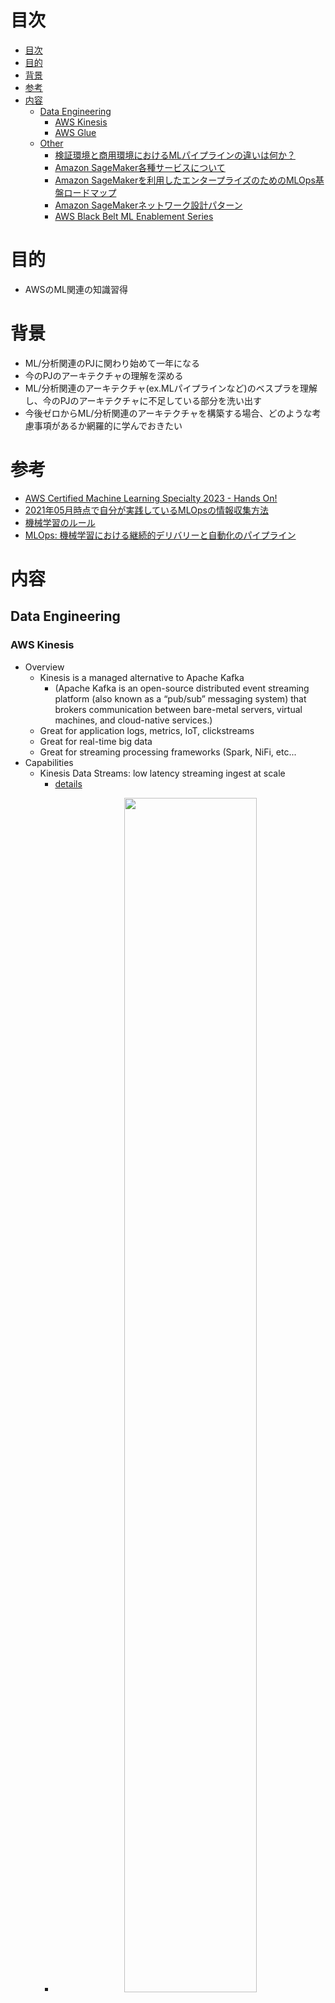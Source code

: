 # 目次
- [目次](#目次)
- [目的](#目的)
- [背景](#背景)
- [参考](#参考)
- [内容](#内容)
  - [Data Engineering](#data-engineering)
    - [AWS Kinesis](#aws-kinesis)
    - [AWS Glue](#aws-glue)
  - [Other](#other)
    - [検証環境と商用環境におけるMLパイプラインの違いは何か？](#検証環境と商用環境におけるmlパイプラインの違いは何か)
    - [Amazon SageMaker各種サービスについて](#amazon-sagemaker各種サービスについて)
    - [Amazon SageMakerを利用したエンタープライズのためのMLOps基盤ロードマップ](#amazon-sagemakerを利用したエンタープライズのためのmlops基盤ロードマップ)
    - [Amazon SageMakerネットワーク設計パターン](#amazon-sagemakerネットワーク設計パターン)
    - [AWS Black Belt ML Enablement Series](#aws-black-belt-ml-enablement-series)
# 目的
- AWSのML関連の知識習得
# 背景
- ML/分析関連のPJに関わり始めて一年になる
- 今のPJのアーキテクチャの理解を深める
- ML/分析関連のアーキテクチャ(ex.MLパイプラインなど)のベスプラを理解し、今のPJのアーキテクチャに不足している部分を洗い出す
- 今後ゼロからML/分析関連のアーキテクチャを構築する場合、どのような考慮事項があるか網羅的に学んでおきたい
# 参考
- [AWS Certified Machine Learning Specialty 2023 - Hands On!](https://www.udemy.com/course/aws-machine-learning/)
- [2021年05月時点で自分が実践しているMLOpsの情報収集方法](https://shunyaueta.com/posts/2021-05-29/)
- [機械学習のルール](https://developers.google.com/machine-learning/guides/rules-of-ml)
- [MLOps: 機械学習における継続的デリバリーと自動化のパイプライン](https://cloud.google.com/architecture/mlops-continuous-delivery-and-automation-pipelines-in-machine-learning)
# 内容
## Data Engineering
### AWS Kinesis
- Overview
  - Kinesis is a managed alternative to Apache Kafka
    - (Apache Kafka is an open-source distributed event streaming platform (also known as a “pub/sub” messaging system) that brokers communication between bare-metal servers, virtual machines, and cloud-native services.)
  - Great for application logs, metrics, IoT, clickstreams
  - Great for real-time big data
  - Great for streaming processing frameworks (Spark, NiFi, etc...
- Capabilities
  - Kinesis Data Streams: low latency streaming ingest at scale
    - [details](https://docs.aws.amazon.com/streams/latest/dev/key-concepts.html)
    - <p align='center'><img src='./img/README_2023-02-04-15-49-46.png' width='70%'></p>
  - Kinesis Data Analytics: perform real-time analytics on streams using SQL
    - Use cases
      - Streaming ETL: select columns, make simple transformations, on streaming data
      - Continuous metric generation: live leaderboard for a mobile game
      - Responsive analytics: look for certain criteria and build alerting (filtering)
    - [リアルタイム分析がやりたい！はじめての Kinesis Data Analytics](https://dev.classmethod.jp/articles/first-time-kinesis-data-analytics/)
    - [Kinesis Data Analytics Studioでストリーミングデータを可視化してみた](https://dev.classmethod.jp/articles/visualize_with_kinesis-data-analytics-studio/)
    - <p align='center'><img src='./img/README_2023-02-04-16-21-04.png' width='70%'></p>
  - Kinesis Data Firehose: load streams into S3, Redshift, ElasticSearch & Splunk
    - <p align='center'><img src='./img/README_2023-02-04-15-48-54.png' width='70%'></p>
  - Kinesis Video Streams: meant for streaming video in real-time
    - [AWS IoT 再入門ブログリレー Amazon Kinesis Video Streams編](https://dev.classmethod.jp/articles/re-introduction-iot-2021-amazon-kinesis-video-streams/)
    - <p align='center'><img src='./img/README_2023-02-04-16-49-21.png' width='70%'></p>
- Architecture
  - [Amazon Kinesis Data Analytics Studio の概要 – SQL、Python、または Scala を使用してストリーミングデータをすばやく操作する](https://aws.amazon.com/jp/blogs/news/introducing-amazon-kinesis-data-analytics-studio-quickly-interact-with-streaming-data-using-sql-python-or-scala/)
  - <p align='center'><img src='./img/README_2023-02-04-15-23-57.png' width='70%'></p>
### AWS Glue
- Overview
  - Discover and organize data
  - Transform, prepare, and clean data for analysis
  - Build and monitor data pipelines
- Components
  - console
  - Data Catalog
  - crawler and classifiers
  - ETL operations
  - jobs system (workflow)
- Architecture
  - <p align='center'><img src='./img/README_2023-04-01-17-51-54.png' width='70%'></p>
  - [AWS Black Belt Online Seminar](https://pages.awscloud.com/rs/112-TZM-766/images/AWS-Black-Belt_2023_AWS-Glue_0331_v1.pdf)
- ref
  - [AWS再入門ブログリレー2022 AWS Glue編](https://dev.classmethod.jp/articles/re-introduction-2022-aws-glue/)
## Other
### 検証環境と商用環境におけるMLパイプラインの違いは何か？
- ChatGPTの回答
  - 検証環境と商用環境におけるMLパイプラインの違いは、主に以下のような点があります。
      - 数量の差: 検証環境では、少量のデータを使用してモデルを開発し、評価するために使用されます。 一方、商用環境では、大量のデータを処理し、大規模なインフラストラクチャを使用して運用されます。
      - 要件の差: 検証環境では、モデルの性能を測定するために、準確性や精度などのメトリクスが重視されます。一方、商用環境では、実際のビジネスニーズに合わせて、スケーラビリティや可用性などの要件が重視されます。
      - セキュリティーの差: 検証環境では、データのセキュリティーは重視されませんが、商用環境では、顧客データなどの個人情報の保護が求められるため、より高いセキュリティーが求められます。
      - 公開の差: 検証環境では、結果や処理結果は限られたチームや関係者にのみ公開されます。 一方、商用環境では、顧客や消費者に対して公開されるため、準確性や品質が高くなければならないです。
  - また、検証環境では、実験的なアプローチを取り、多くのパラメータを試すことができますが、商用環境では、実用性を考慮し、最適なパラメータを選択することが求められます。
  - 検証環境と商用環境では、それぞれ異なるニーズに対応しなければならないため、それぞれ独自のMLパイプラインを構築する必要があります。
- GCPの図的に表してたやつ
  - [MLOps: 機械学習における継続的デリバリーと自動化のパイプライン](https://cloud.google.com/architecture/mlops-continuous-delivery-and-automation-pipelines-in-machine-learning)
  - <p align='center'><img src='./img/README_2023-01-22-15-59-50.png' width='70%'></p>
### Amazon SageMaker各種サービスについて
- [Amazon SageMakerサービスまとめ](https://qiita.com/knowledgecommunication/items/1350af15e8adda0971ae)
- [AWS再入門ブログリレー2022 Amazon SageMaker 編](https://dev.classmethod.jp/articles/re-introduction-2022-sagemaker/)
- [[Amazon SageMaker Data Wrangler] 機械学習用データを簡単で最速に準備できる機能を使ってみた](https://dev.classmethod.jp/articles/amazon-sagemaker-data-wrangler-with-demo-titanic/)
- [Amazon SageMaker Data Wrangler が Amazon EMR Presto をビッグデータクエリエンジンとしてサポート](https://aws.amazon.com/jp/about-aws/whats-new/2022/12/sagemaker-data-wrangler-supports-amazon-emr-presto-data-source-query-engine/)
- [AWS が実現する MLOps のためのツール群のご紹介](https://pages.awscloud.com/rs/112-TZM-766/images/3.AWS_MLOps_Tool.pdf)
  - Sagemeker vs MWAA(Managed Wrokflow for Apache Airflow) vs Step Functionsについて記載されている
### [Amazon SageMakerを利用したエンタープライズのためのMLOps基盤ロードマップ](https://aws.amazon.com/jp/blogs/news/mlops-foundation-roadmap-for-enterprises-with-amazon-sagemaker-jp/)
- 前提
  - 柔軟性
    - データサイエンティストはどんなフレームワーク (TensorFlow や PyTorch など) にも対応できる
  - 再現性
    - データサイエンティストは過去の実験（コード、データ、結果）を再現または観測できる
  - 再利用性
    - データサイエンティストとMLエンジニアはソースコードと ML パイプラインを再利用することで、不整合やコスト増を回避できる
  - スケーラビリティ
    - データサイエンティストとMLエンジニアは、リソースとサービスをオンデマンドで拡張できる
  - 監査性
    - データサイエンティスト、IT、法務部門は、ログ、バージョン、アーティファクトとデータの依存関係を監査できる
  - 一貫性
    - MLOps は複数の環境で構成されているため、基盤は環境間のばらつきを排除する必要がある

- MLOps 成熟度モデル
  - Overview
    - 初期 (Initial)フェーズ
      - データサイエンティストは SageMakerサービスを使用して AWS上でモデルを実験、構築、学習、デプロイ
      - 推奨される開発環境はAmazon SageMaker Studio
      - この環境では、データサイエンティストが Studio ノートブックに基づいて、実験や共同作業を行える
    - 反復可能 (Repeatable)フェーズ
      - 次のステップはデータを前処理し、モデルを構築・学習するための自動ワークフロー (MLパイプライン) を作成する
      - データサイエンティストは、MLエンジニアとそれぞれ別の環境で協力して、Amazon SageMaker Pipelinesを使用してオーケストレーションされた、堅牢で本番稼働可能なアルゴリズムとソースコードを作成
      - 生成されたモデルは Amazon SageMaker Model Registryに保存され、ベンチマークされる
    - 信頼可能 (Reliable) フェーズ
      - モデルはMLパイプラインで生成されていますが、production環境に移行する前にテストする必要がある
      - そのため、このフェーズでは、分離されたstaging環境（またはpre-production環境）において、モデルやこれをトリガーがするインフラストラクチャの両方に対して自動テストを導入する
      - staging環境とは、production環境をシミュレートするための環境
      - テストが正常に実行されると、モデルは分離されたproduction環境にデプロイされる
      - 複数の環境をまたいでモデルをデプロイするためには、手動による評価と承認が必要
    - スケーラブルフェーズ
      - 最初の MLソリューションを本番稼働させた後は、複数のデータサイエンスチームが数十または数百の MLユースケースを共同で運用できるようにするために MLOps基盤を拡張する必要がある
      - このフェーズでは、ソリューションのテンプレート化を導入する
      - これにより、新たに製品化するソリューションの開発時間を数週間から数日に短縮し、このソリューションが価値を発揮するまでの期間を短縮する
      - さらに、セキュアなMLOps環境のインスタンス化を自動化して、複数のチームがそれぞれ所有するデータを自身で操作できるようにすることで、IT部門への依存とオーバーヘッドを減らす
  - Details
    - 初期 (Initial)フェーズ
      - <p align='center'><img src='./img/README_2023-04-02-19-56-12.png' width='30%'></p>
    - 反復可能 (Repeatable)フェーズ
      - <p align='center'><img src='./img/README_2023-04-02-20-13-59.png' width='100%'></p>
    - 信頼可能 (Reliable) フェーズ
      - <p align='center'><img src='./img/README_2023-04-16-18-10-37.png' width='100%'></p>
      - <p align='center'><img src='./img/README_2023-04-16-18-13-27.png' width='100%'></p>
    - スケーラブルフェーズ
      - <p align='center'><img src='./img/README_2023-04-16-18-22-02.png' width='100%'></p>
      - <p align='center'><img src='./img/README_2023-04-16-18-30-30.png' width='100%'></p>
  - Remarks
    - 反復可能 (Repeatable)フェーズ
      - ノートブックからMLパイプラインへ
        - 学習
          - <p align='center'><img src='./img/README_2023-04-02-20-47-17.png' width='70%'></p>
        - バッチ推論
          - <p align='center'><img src='./img/README_2023-04-02-20-51-52.png' width='50%'></p>
      - リポジトリのブランチとCI/CDの標準化
        - <p align='center'><img src='./img/README_2023-04-16-18-07-35.png' width='70%'></p>
      - データ構造の標準化
        - <p align='center'><img src='./img/README_2023-04-16-18-08-47.png' width='70%'></p>
    - 信頼可能 (Reliable) フェーズ
      - モデルをデプロイするCI/CD
        - <p align='center'><img src='./img/README_2023-04-16-18-14-25.png' width='70%'></p>
      - データレイクとMLOpsの統合
        - <p align='center'><img src='./img/README_2023-04-16-18-17-13.png' width='100%'></p>
    - ペルソナと担当する運用、それに必要な技術のまとめ
      - <p align='center'><img src='./img/README_2023-04-16-18-31-59.png' width='100%'></p>
### Amazon SageMakerネットワーク設計パターン
- [【Amazon SageMaker】ネットワーク設計パターンをまとめてみた](https://dev.classmethod.jp/articles/sagemaker-network-vpc-architecture-2022-04/)
- [閉域網で Amazon SageMaker を利用する際のポイントと手順](https://aws.amazon.com/jp/blogs/news/internet-free-sagemaker/)
### [AWS Black Belt ML Enablement Series](https://aws.amazon.com/jp/blogs/news/tag/ml-enablement-series/)
- 印象に残った箇所のみキャプチャ
- [【ML-Ligiht-01】機械学習モデル開発プロジェクトの進め方](https://pages.awscloud.com/rs/112-TZM-766/images/202205_AWS_Black_Belt_AWS_AIML_Light_01_Introduction.pdf)
  - <p align='center'><img src='./img/README_2023-04-30-16-24-10.png' width='70%'></p>
  - <p align='center'><img src='./img/README_2023-04-30-16-23-01.png' width='70%'></p>
  - <p align='center'><img src='./img/README_2023-04-30-16-05-38.png' width='70%'></p>
  - <p align='center'><img src='./img/README_2023-04-30-16-03-03.png' width='70%'></p>
  - <p align='center'><img src='./img/README_2023-04-30-16-03-39.png' width='70%'></p>
  - <p align='center'><img src='./img/README_2023-04-30-16-09-38.png' width='70%'></p>
  - <p align='center'><img src='./img/README_2023-04-30-16-12-15.png' width='70%'></p>
- [【ML-Ligiht-02】機械学習モデルの開発環境を構築する](https://pages.awscloud.com/rs/112-TZM-766/images/202206_AWS_Black_Belt_AWS_AIML_Light_02_EnvironmentSetup.pdf)
  - <p align='center'><img src='./img/README_2023-04-30-16-45-57.png' width='70%'></p>
  - <p align='center'><img src='./img/README_2023-04-30-16-45-31.png' width='70%'></p>
  - [開発環境構築手順書の例](https://docs.wantedly.dev/fields/dev-tools/codespaces)
  - <p align='center'><img src='./img/README_2023-04-30-17-03-48.png' width='70%'></p>
  - <p align='center'><img src='./img/README_2023-04-30-17-07-50.png' width='70%'></p>
  - <p align='center'><img src='./img/README_2023-04-30-17-09-26.png' width='70%'></p>
  - <p align='center'><img src='./img/README_2023-04-30-17-09-55.png' width='70%'></p>
  - <p align='center'><img src='./img/README_2023-04-30-17-10-15.png' width='70%'></p>
- [【ML-Dark-01】Amazon SageMaker Training 機械学習のモデル開発の試行錯誤を簡単にする](https://pages.awscloud.com/rs/112-TZM-766/images/202205_AWS_Black_Belt_AIML_Dark_01_AmazonSageMakerTraining.pdf)
  - <p align='center'><img src='./img/README_2023-04-30-17-30-25.png' width='70%'></p>
  - <p align='center'><img src='./img/README_2023-04-30-17-33-22.png' width='70%'></p>
  - <p align='center'><img src='./img/README_2023-04-30-17-33-43.png' width='70%'></p>
  - <p align='center'><img src='./img/README_2023-04-30-17-36-09.png' width='70%'></p>
- [【ML-Dark-02】Amazon SageMakerによる実験管理](https://pages.awscloud.com/rs/112-TZM-766/images/202207_AWS_Black_Belt_AWS_AIML_Dark_02_Experiments_Management.pdf)
  - <p align='center'><img src='./img/README_2023-04-30-15-44-43.png' width='70%'></p>
  - <p align='center'><img src='./img/README_2023-04-30-17-46-49.png' width='70%'></p>
  - <p align='center'><img src='./img/README_2023-04-30-17-51-06.png' width='70%'></p>
  - <p align='center'><img src='./img/README_2023-04-30-17-51-25.png' width='70%'></p>
  - <p align='center'><img src='./img/README_2023-04-30-17-51-42.png' width='70%'></p>
  - <p align='center'><img src='./img/README_2023-04-30-17-52-02.png' width='70%'></p>
  - <p align='center'><img src='./img/README_2023-04-30-17-52-33.png' width='70%'></p>
  - <p align='center'><img src='./img/README_2023-04-30-17-56-31.png' width='70%'></p>
  - <p align='center'><img src='./img/README_2023-04-30-17-56-47.png' width='70%'></p>
  - <p align='center'><img src='./img/README_2023-04-30-17-57-06.png' width='70%'></p>
  - <p align='center'><img src='./img/README_2023-04-30-17-57-29.png' width='70%'></p>
- [【ML-Dark-03】Amazon SageMaker 推論 Part1 推論の頻出課題とSageMakerによる解決方法](https://pages.awscloud.com/rs/112-TZM-766/images/202208_AWS_Black_Belt_AWS_ML_Enablement_Dark_03.pdf)
- [【ML-Dark-04】Amazon SageMaker 推論 Part2 すぐにプロダクション利用できる！モデルをデプロイして推論する方法](https://pages.awscloud.com/rs/112-TZM-766/images/AWS-Black-Belt_2022_Amazon-SageMaker-Inference-Part-2_0831_v1.pdf)
- [【ML-Dark-05】Amazon SageMaker 推論 Part3 もう悩まない︕機械学習モデルのデプロイパターンと戦略](https://pages.awscloud.com/rs/112-TZM-766/images/AWS-Black-Belt_2022_Amazon-SageMaker-Inference-Part-3_1014_v1.pdf)
- [【ML-Dark-07】Amazon SageMaker モニタリング Part1 Amazon SageMaker Model Monitorを理解しよう](https://pages.awscloud.com/rs/112-TZM-766/images/AWS-Black-Belt_2022_Amazon-SageMaker-Monitoring-Part-1_1031_v1.pdf)
- [【ML-Dark-08】Amazon SageMaker モニタリング Part2 データと推論結果の変化に気づく](https://pages.awscloud.com/rs/112-TZM-766/images/AWS-Black-Belt_2022_Amazon-SageMaker-Monitoring-Part-2_1231_v1.pdf)